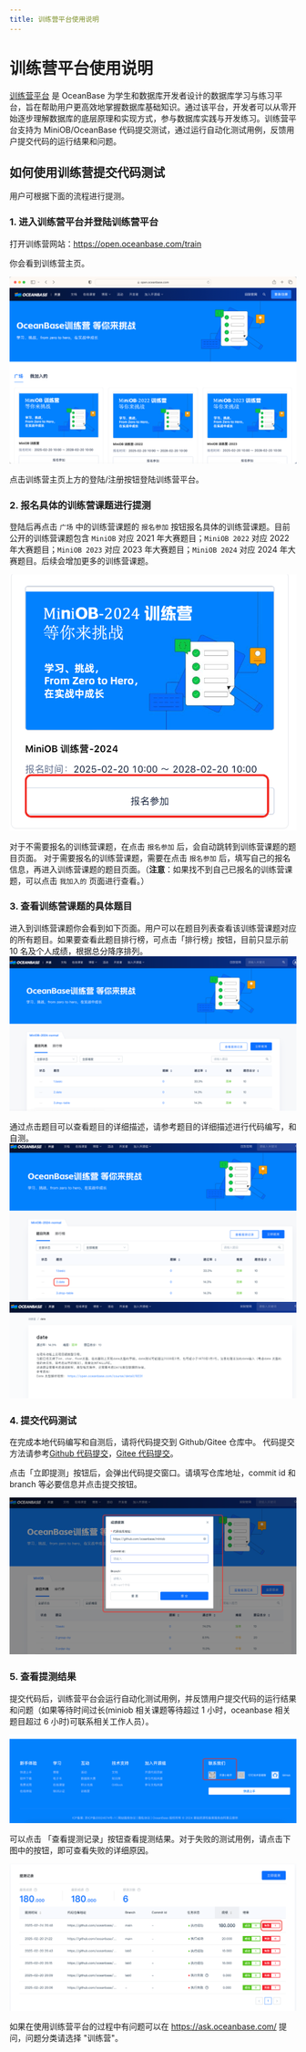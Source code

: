 ```yaml
---
title: 训练营平台使用说明
---
```


# 训练营平台使用说明

[训练营平台](https://open.oceanbase.com/train) 是 OceanBase 为学生和数据库开发者设计的数据库学习与练习平台，旨在帮助用户更高效地掌握数据库基础知识。通过该平台，开发者可以从零开始逐步理解数据库的底层原理和实现方式，参与数据库实践与开发练习。训练营平台支持为 MiniOB/OceanBase 代码提交测试，通过运行自动化测试用例，反馈用户提交代码的运行结果和问题。

## 如何使用训练营提交代码测试

用户可根据下面的流程进行提测。

### 1. 进入训练营平台并登陆训练营平台

打开训练营网站：https://open.oceanbase.com/train

你会看到训练营主页。

![](images/train_mainpage.png)

点击训练营主页上方的登陆/注册按钮登陆训练营平台。

### 2. 报名具体的训练营课题进行提测

登陆后再点击 `广场` 中的训练营课题的 `报名参加` 按钮报名具体的训练营课题。目前公开的训练营课题包含 `MiniOB` 对应 2021 年大赛题目；`MiniOB 2022` 对应 2022 年大赛题目；`MiniOB 2023` 对应 2023 年大赛题目；`MiniOB 2024` 对应 2024 年大赛题目。后续会增加更多的训练营课题。

![](images/train_miniob_2024.png)

对于不需要报名的训练营课题，在点击 `报名参加` 后，会自动跳转到训练营课题的题目页面。
对于需要报名的训练营课题，需要在点击 `报名参加` 后，填写自己的报名信息，再进入训练营课题的题目页面。（**注意**：如果找不到自己已报名的训练营课题，可以点击 `我加入的` 页面进行查看。）

### 3. 查看训练营课题的具体题目

进入到训练营课题你会看到如下页面。用户可以在题目列表查看该训练营课题对应的所有题目。如果要查看此题目排行榜，可点击「排行榜」按钮，目前只显示前 10 名及个人成绩，根据总分降序排列。
![](images/train_miniob_2024_question.png)

通过点击题目可以查看题目的详细描述，请参考题目的详细描述进行代码编写，和自测。
![](images/train_miniob_2024_question_detail1.png)
![](images/train_miniob_2024_question_detail2.png)

### 4. 提交代码测试
在完成本地代码编写和自测后，请将代码提交到 Github/Gitee 仓库中。
代码提交方法请参考[Github 代码提交](https://oceanbase.github.io/miniob/game/github-introduction/)，[Gitee 代码提交](https://oceanbase.github.io/miniob/game/gitee-instructions/)。

点击「立即提测」按钮后，会弹出代码提交窗口。请填写仓库地址，commit id 和 branch 等必要信息并点击提交按钮。

![](images/train_miniob_2024_submit_code.png)

### 5. 查看提测结果
提交代码后，训练营平台会运行自动化测试用例，并反馈用户提交代码的运行结果和问题（如果等待时间过长(miniob 相关课题等待超过 1 小时，oceanbase 相关题目超过 6 小时)可联系相关工作人员）。

![](images/train_contact_us.png)

可以点击 「查看提测记录」按钮查看提测结果。对于失败的测试用例，请点击下图中的按钮，即可查看失败的详细原因。

![](images/train_miniob_result.png)

如果在使用训练营平台的过程中有问题可以在 https://ask.oceanbase.com/ 提问，问题分类请选择 "训练营"。








